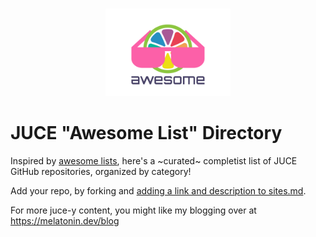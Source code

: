 <p align="center">
  <br>
    <img src="images/juce awesome.png" width="200"/>
  <br>
</p>

# JUCE "Awesome List" Directory
Inspired by [awesome lists](https://github.com/topics/awesome-list), here's a ~curated~ 
completist list of JUCE GitHub repositories, organized by category!

Add your repo, by forking and [adding a link and description to sites.md](https://github.com/sudara/awesome-juce/edit/main/sites.md).

For more juce-y content, you might like my blogging over at https://melatonin.dev/blog

